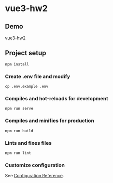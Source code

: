 # vue3-hw2

## Demo
[vue3-hw2](https://sergiayn.github.io/vue3-hw2/)

## Project setup
```
npm install
```

### Create .env file and modify
```
cp .env.example .env
```

### Compiles and hot-reloads for development
```
npm run serve
```

### Compiles and minifies for production
```
npm run build
```

### Lints and fixes files
```
npm run lint
```

### Customize configuration
See [Configuration Reference](https://cli.vuejs.org/config/).
